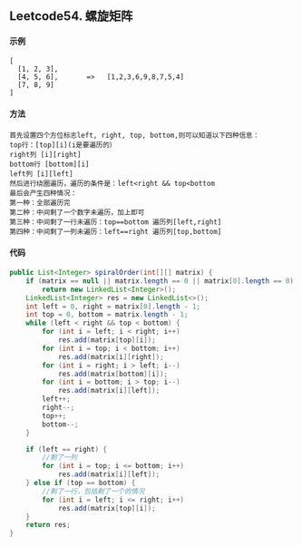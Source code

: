 ## Leetcode54. 螺旋矩阵
#### 示例
    [                       
      [1, 2, 3],
      [4, 5, 6],       =>   [1,2,3,6,9,8,7,5,4]    
      [7, 8, 9]
    ]
#### 方法
    首先设置四个方位标志left, right, top, bottom,则可以知道以下四种信息：
    top行：[top][i](i是要遍历的）
    right列 [i][right]
    bottom行 [bottom][i]
    left列 [i][left]
    然后进行绕圈遍历，遍历的条件是：left<right && top<bottom
    最后会产生四种情况：
    第一种：全部遍历完
    第二种：中间剩了一个数字未遍历，加上即可
    第三种：中间剩了一行未遍历：top==bottom 遍历列[left,right]
    第四种：中间剩了一列未遍历：left==right 遍历列[top,bottom]
#### 代码
```java
public List<Integer> spiralOrder(int[][] matrix) {
    if (matrix == null || matrix.length == 0 || matrix[0].length == 0)
        return new LinkedList<Integer>();
    LinkedList<Integer> res = new LinkedList<>();
    int left = 0, right = matrix[0].length - 1;
    int top = 0, bottom = matrix.length - 1;
    while (left < right && top < bottom) {
        for (int i = left; i < right; i++)
            res.add(matrix[top][i]);
        for (int i = top; i < bottom; i++)
            res.add(matrix[i][right]);
        for (int i = right; i > left; i--)
            res.add(matrix[bottom][i]);
        for (int i = bottom; i > top; i--)
            res.add(matrix[i][left]);
        left++;
        right--;
        top++;
        bottom--;
    }

    if (left == right) {
        //剩了一列
        for (int i = top; i <= bottom; i++)
            res.add(matrix[i][left]);
    } else if (top == bottom) {
        //剩了一行，包括剩了一个的情况
        for (int i = left; i <= right; i++)
            res.add(matrix[top][i]);
    }
    return res;
}
```
